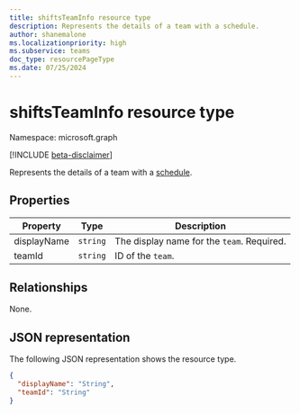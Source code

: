 ```yaml
---
title: shiftsTeamInfo resource type
description: Represents the details of a team with a schedule.
author: shanemalone
ms.localizationpriority: high
ms.subservice: teams
doc_type: resourcePageType
ms.date: 07/25/2024
---
```


# shiftsTeamInfo resource type

Namespace: microsoft.graph

[!INCLUDE [beta-disclaimer](../../includes/beta-disclaimer.md)]

Represents the details of a team with a [schedule](schedule.md).

## Properties

| Property             | Type                          | Description            |
| -------------------- | ----------------------------- | ---------------------- |
| displayName          | `string`                      | The display name for the `team`. Required.      |
| teamId    | `string`                      | ID of the `team`.  |

## Relationships

None.

## JSON representation

The following JSON representation shows the resource type.

<!-- {
  "blockType": "resource",
  "@odata.type": "microsoft.graph.shiftsTeamInfo"
}-->

```json
{
  "displayName": "String",
  "teamId": "String"
}
```

<!-- uuid: 8fcb5dbc-d5aa-4681-8e31-b001d5168d79
2015-10-25 14:57:30 UTC -->

<!--
{
  "type": "#page.annotation",
  "description": "shiftsTeamInfo resource",
  "keywords": "",
  "section": "documentation",
  "tocPath": "",
  "suppressions": []
}
-->
